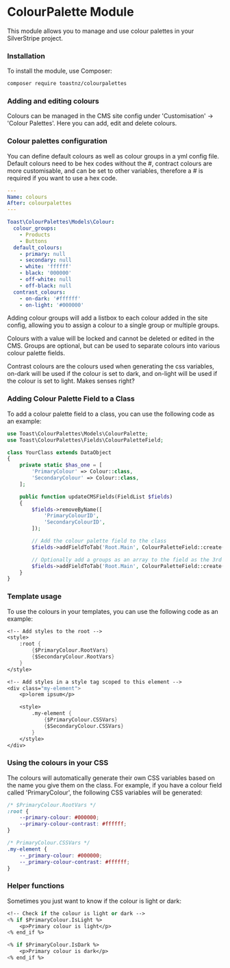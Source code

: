 # ColourPalette Module
This module allows you to manage and use colour palettes in your SilverStripe project.

### Installation
To install the module, use Composer:

``` bash
composer require toastnz/colourpalettes
```

### Adding and editing colours
Colours can be managed in the CMS site config under 'Customisation' -> 'Colour Palettes'. Here you can add, edit and delete colours.

### Colour palettes configuration
You can define default colours as well as colour groups in a yml config file. Default colours need to be hex codes without the #, contract colours are more customisable, and can be set to other variables, therefore a # is required if you want to use a hex code.

``` yml
---
Name: colours
After: colourpalettes
---

Toast\ColourPalettes\Models\Colour:
  colour_groups:
    - Products
    - Buttons
  default_colours:
    - primary: null
    - secondary: null
    - white: 'ffffff'
    - black: '000000'
    - off-white: null
    - off-black: null
  contrast_colours:
    - on-dark: '#ffffff'
    - on-light: '#000000'

```

Adding colour groups will add a listbox to each colour added in the site config, allowing you to assign a colour to a single group or multiple groups.

Colours with a value will be locked and cannot be deleted or edited in the CMS. Groups are optional, but can be used to separate colours into various colour palette fields.

Contrast colours are the colours used when generating the css variables, on-dark will be used if the colour is set to dark, and on-light will be used if the colour is set to light. Makes senses right?

### Adding Colour Palette Field to a Class

To add a colour palette field to a class, you can use the following code as an example:

``` php
use Toast\ColourPalettes\Models\ColourPalette;
use Toast\ColourPalettes\Fields\ColourPaletteField;

class YourClass extends DataObject
{
    private static $has_one = [
        'PrimaryColour' => Colour::class,
        'SecondaryColour' => Colour::class,
    ];

    public function updateCMSFields(FieldList $fields)
    {
        $fields->removeByName([
            'PrimaryColourID',
            'SecondaryColourID',
        ]);

        // Add the colour palette field to the class
        $fields->addFieldToTab('Root.Main', ColourPaletteField::create('PrimaryColour', 'Primary Colour'));

        // Optionally add a groups as an array to the field as the 3rd parameter
        $fields->addFieldToTab('Root.Main', ColourPaletteField::create('SecondaryColour', 'Secondary Colour', ['Products']));
    }
}
```
### Template usage

To use the colours in your templates, you can use the following code as an example:

``` ss
<!-- Add styles to the root -->
<style>
    :root {
        {$PrimaryColour.RootVars}
        {$SecondaryColour.RootVars}
    }
</style>
```

``` ss
<!-- Add styles in a style tag scoped to this element -->
<div class="my-element">
    <p>lorem ipsum</p>

    <style>
        .my-element {
            {$PrimaryColour.CSSVars}
            {$SecondaryColour.CSSVars}
        }
    </style>
</div>
```

### Using the colours in your CSS
The colours will automatically generate their own CSS variables based on the name you give them on the class.
For example, if you have a colour field called 'PrimaryColour', the following CSS variables will be generated:


``` css
/* $PrimaryColour.RootVars */
:root {
    --primary-colour: #000000;
    --primary-colour-contrast: #ffffff;
}

/* PrimaryColour.CSSVars */
.my-element {
    --_primary-colour: #000000;
    --_primary-colour-contrast: #ffffff;
}
```

### Helper functions
Sometimes you just want to know if the colour is light or dark:

``` ss
<!-- Check if the colour is light or dark -->
<% if $PrimaryColour.IsLight %>
    <p>Primary colour is light</p>
<% end_if %>

<% if $PrimaryColour.IsDark %>
    <p>Primary colour is dark</p>
<% end_if %>
```
